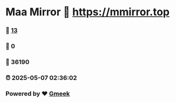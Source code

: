 # Maa Mirror :link: https://mmirror.top 
### :page_facing_up: [13](https://mmirror.top/tag.html) 
### :speech_balloon: 0 
### :hibiscus: 36190 
### :alarm_clock: 2025-05-07 02:36:02 
### Powered by :heart: [Gmeek](https://github.com/Meekdai/Gmeek)
